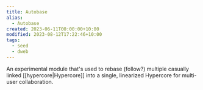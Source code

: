 ```yaml
---
title: Autobase
alias:
  - Autobase
created: 2023-06-11T00:00:00+10:00
modified: 2023-08-12T17:22:46+10:00
tags:
  - seed
  - dweb
---
```


An experimental module that's used to rebase (follow?) multiple casually linked [[hypercore|Hypercore]] into a single, linearized Hypercore for multi-user collaboration.